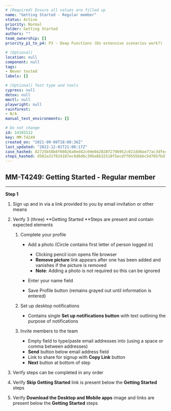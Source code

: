 ```yaml
---
# (Required) Ensure all values are filled up
name: "Getting Started - Regular member"
status: Active
priority: Normal
folder: Getting Started
authors: ""
team_ownership: []
priority_p1_to_p4: P3 - Deep Functions (Do extensive scenarios work?)

# (Optional)
location: null
component: null
tags: 
- Never tested
labels: []

# (Optional) Test type and tools
cypress: null
detox: null
mmctl: null
playwright: null
rainforest: 
- N/A
manual_test_environments: []

# Do not change
id: 14103112
key: MM-T4249
created_on: "2021-09-08T18:00:36Z"
last_updated: "2022-12-01T21:08:17Z"
case_hashed: 82725b58b8f60826a0ed42c69e042028f2796952c021dd0ae77ac3dfec265a3f3defa16a9d765d5327133440dfb7666d
steps_hashed: d582a31f024187ec0d8d6c395e8b32510f5ecdff0555bbbc5d705fbd70213dae228ae9aeb97c642d7f8c29064894be07
---
```


<!-- (Auto-generated) Based on frontmatter's "key" and "name" -->

## MM-T4249: Getting Started - Regular member

---

**Step 1**

1. Sign up and in via a link provided to you by email invitation or other means

2. Verify 3 (three) \*\*Getting Started \*\*Steps are present and contain expected elements

   1. Complete your profile

      - Add a photo (Circle contains first letter of person logged in)

        - Clicking pencil icon opens file browser
        - **Remove picture** link appears after one has been added and vanishes if the picture is removed
        - **Note**: Adding a photo is not required so this can be ignored

      - Enter your name field

      - Save Profile button (remains grayed out until information is entered)

   2. Set up desktop notifications

      - Contains single **Set up notifications button** with text outlining the purpose of notifications 

   3. Invite members to the team

      - Empty field to type/paste email addresses into (using a space or comma between addresses)
      - **Send** button below email address field
      - Link to share for signup with **Copy Link** button
      - **Next** button at bottom of step

3. Verify steps can be completed in any order

4. Verify **Skip Getting Started** link is present below the **Getting Started** steps

5. Verify **Download the Desktop and Mobile apps** image and links are present below the **Getting Started** steps
